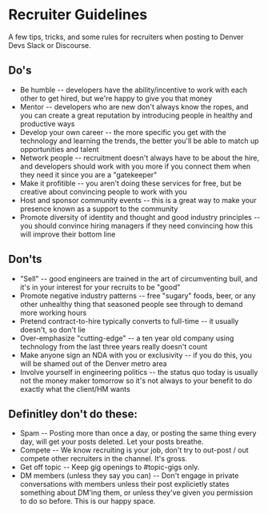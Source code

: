 # Recruiter Guidelines
A few tips, tricks, and some rules for recruiters when posting to Denver Devs Slack or Discourse. 

## Do's
* Be humble -- developers have the ability/incentive to work with each other to get hired, but we're happy to give you that money
* Mentor -- developers who are new don't always know the ropes, and you can create a great reputation by introducing people in healthy and productive ways
* Develop your own career -- the more specific you get with the technology and learning the trends, the better you'll be able to match up opportunities and talent
* Network people -- recruitment doesn't always have to be about the hire, and developers should work with you more if you connect them when they need it since you are a "gatekeeper"
* Make it profitible -- you aren't doing these services for free, but be creative about convincing people to work with you
* Host and sponsor community events -- this is a great way to make your presence known as a support to the community
* Promote diversity of identity and thought and good industry principles -- you should convince hiring managers if they need convincing how this will improve their bottom line

## Don'ts
* "Sell" -- good engineers are trained in the art of circumventing bull, and it's in your interest for your recruits to be "good"
* Promote negative industry patterns -- free "sugary" foods, beer, or any other unhealthy thing that seasoned people see through to demand more working hours
* Pretend contract-to-hire typically converts to full-time -- it usually doesn't, so don't lie
* Over-emphasize "cutting-edge" -- a ten year old company using technology from the last three years really doesn't count
* Make anyone sign an NDA with you or exclusivity -- if you do this, you will be shamed out of the Denver metro area
* Involve yourself in engineering politics -- the status quo today is usually not the money maker tomorrow so it's not always to your benefit to do exactly what the client/HM wants

## Definitley don't do these:
* Spam -- Posting more than once a day, or posting the same thing every day, will get your posts deleted. Let your posts breathe. 
* Compete -- We know recruiting is your job, don't try to out-post / out compete other recruiters in the channel. It's gross. 
* Get off topic -- Keep gig openings to #topic-gigs only. 
* DM members (unless they say you can) -- Don't engage in private conversations with members unless their post explicietly states something about DM'ing them, or unless they've given you permission to do so before. This is our happy space. 
